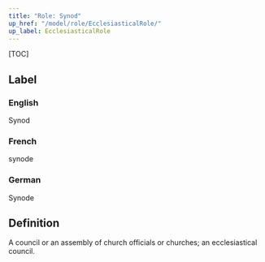 ```yaml
---
title: "Role: Synod"
up_href: "/model/role/EcclesiasticalRole/"
up_label: EcclesiasticalRole
---
```


[TOC]

## Label

### English
Synod

### French
synode

### German
Synode

## Definition
A council or an assembly of church officials or churches; an ecclesiastical council.
